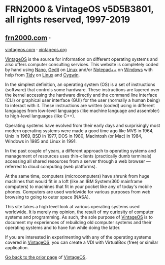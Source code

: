# FRN2000 & VintageOS v5D5B3801, all rights reserved, 1997-2019
## [frn2000.com](http://vintageos.org/frn2000.html) ·
[vintageos.com](http://vintageos.org/) ·
[vintageos.org](http://vintageos.org/)

[VintageOS](https://vintageos.org/) is the source for information on 
different operating systems and also offers computer consulting 
services.  This website is completely coded by hand using
[Nano](https://nano-editor.org/),
[Gedit](https://wiki.gnome.org/Apps/Gedit) on
[Linux](https://kernel.org/) and/or
[Notepad++](http://notepad-plus-plus.org/) on
[Windows](https://microsoft.com/en-us/windows/) with help from
[Tidy](http://html-tidy.org/) on [Linux](https://kernel.org/) and
[Cygwin](https://cygwin.com/).

In the simplest definition, an operating system (OS) is a set of 
instructions (software) that controls some hardware.  These instructions 
are layered over the kernel accessing the hardware directly and the 
command line interface (CLI) or graphical user interface (GUI) for the 
user (normally a human being) to interact with it.  These instructions 
are written (coded) using in different languages from low-level 
languages (like machine language and assembler) to high-level languages 
(like C++).

Operating systems have evolved from their early days and surprisingly 
most modern operating systems were made a good time ago like MVS in 
1964, Unix in 1969, BSD in 1977, DOS in 1980, Macintosh (or Mac) in 
1984, Windows in 1985 and Linux in 1991.

In the past couple of years, a different approach to operating systems 
and management of resources uses thin-clients (practically dumb 
terminals) accessing all shared resources from a server through a web 
browser — referred to cloud computing (web platforms).

At the same time, computers (microcomputers) have shrunk from huge 
machines that would fit in a loft (like an IBM System/360 mainframe 
computers) to machines that fit in your pocket like any of today's 
mobile phones.  Computers are used worldwide for various purposes from 
web browsing to going to outer space (NASA).

This site takes a high level look at various operating systems used 
worldwide.  It is merely my opinion, the result of my curiosity of 
computer systems and programming.  As such, the sole purpose of 
[VintageOS](https://vintageos.org/) is to document my experiences of 
rebuilding old computer systems and their operating systems and to have 
fun while doing the latter.

If you are interested in experimenting with any of the operating systems 
covered in [VintageOS](https://vintageos.org/), you can create a VDI 
with VirtualBox (free) or similar application.

[Go back to the prior page](README.md) of
[VintageOS](https://vintageos.org/).